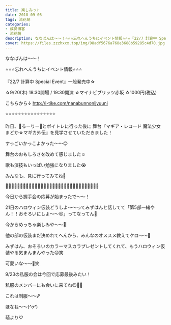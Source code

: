 ```yaml
---
title: 楽しみっ♪
date: 2018-09-05
tags: 涼花萌
categories: 
- 成员博客
- 涼花萌
description: ななばんは〜〜！⭐️⭐️⭐️忘れへんうちにイベント情報⭐️⭐️⭐️『22/7 計算中 Special Event』一般発売中☆☆9/20(木) 18:30開場 / 19:30開演☆マイナビブリッツ赤坂☆1000...
cover: https://files.zzzhxxx.top/img/98adf5676a768e3688b59285c4d70.jpg 
---
```







ななばんは〜〜！






⭐️⭐️⭐️忘れへんうちにイベント情報⭐️⭐️⭐️



『22/7 計算中 Special Event』一般発売中☆

☆9/20(木) 18:30開場 / 19:30開演
☆マイナビブリッツ赤坂
☆1000円(税込)



こちらから↓
http://l-tike.com/nanabunnonijyuuni



⭐️⭐️⭐️⭐️⭐️⭐️⭐️⭐️⭐️⭐️⭐️⭐️⭐️⭐️⭐️⭐️











昨日、🐸るーりー🐸とボイトレに行った後に
舞台『マギア・レコード 魔法少女 まどか☆マギカ外伝』を見学させていただきました！







すっごいかっこよかった〜〜😍





舞台のおもしろさを改めて感じました☺️





歌も演技もいっぱい勉強になりました😭






みんなも、見に行ってみてね💓



















🙌🏻🙌🏻🙌🏻🙌🏻🙌🏻🙌🏻🙌🏻🙌🏻🙌🏻🙌🏻🙌🏻🙌🏻🙌🏻🙌🏻🙌🏻🙌🏻




今日から握手会の応募が始まったで〜〜！





21日のハロウィン仮装どうしよ〜〜ってみずはんと話してて「第5部一緒やん！！おそろいにしよ〜〜😍」ってなってん💓




今からめっちゃ楽しみや〜〜💓





他の部の仮装まだ決めれてへんから、みんなのオススメ教えてケロ〜〜🐸






みずはん、おそろいのカラーマスカラプレゼントしてくれて、もうハロウィン仮装やる気まんまんやった😍笑



可愛いな〜〜💓笑








9/23の私服の会は今回で応募最後みたい！





私服のメンバーにも会いに来てね😉💓💓








これは制服〜〜♪











ほなね〜〜(*^o^*)




萌より♡


